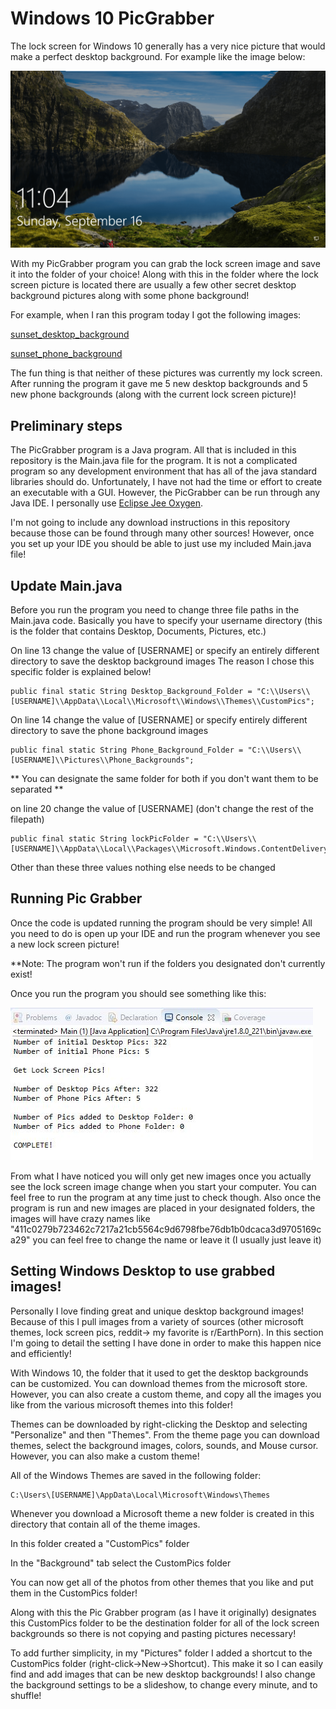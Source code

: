 # Windows 10 PicGrabber
The lock screen for Windows 10 generally has a very nice picture that would make a perfect desktop background. For example like the image below: 

![lock_screen_pic](readme_pics/lock-screen.png)

With my PicGrabber program you can grab the lock screen image and save it into the folder of your choice! Along with this in the folder where the lock screen picture is located there are usually a few other secret desktop background pictures along with some phone background!

For example, when I ran this program today I got the following images:

[sunset_desktop_background](readme_pics/desktop_sunset.jpg)

[sunset_phone_background](readme_pics/phone_sunset.jpg)

The fun thing is that neither of these pictures was currently my lock screen. After running the program it gave me 5 new desktop backgrounds and 5 new phone backgrounds (along with the current lock screen picture)!

## Preliminary steps
The PicGrabber program is a Java program. All that is included in this repository is the Main.java file for the program. It is not a complicated program so any development environment that has all of the java standard libraries should do. Unfortunately, I have not had the time or effort to create an executable with a GUI. However, the PicGrabber can be run through any Java IDE. I personally use [Eclipse Jee Oxygen](https://www.eclipse.org/downloads/).

I'm not going to include any download instructions in this repository because those can be found through many other sources! However, once you set up your IDE you should be able to just use my included Main.java file!

## Update Main.java
Before you run the program you need to change three file paths in the Main.java code. Basically you have to specify your username directory (this is the folder that contains Desktop, Documents, Pictures, etc.)

On line 13 change the value of [USERNAME] or specify an entirely different directory to save the desktop background images
The reason I chose this specific folder is explained below!

```
public final static String Desktop_Background_Folder = "C:\\Users\\[USERNAME]\\AppData\\Local\\Microsoft\\Windows\\Themes\\CustomPics";
```

On line 14 change the value of [USERNAME] or specify entirely different directory to save the phone background images
```
public final static String Phone_Background_Folder = "C:\\Users\\[USERNAME]\\Pictures\\Phone_Backgrounds";
```

** You can designate the same folder for both if you don't want them to be separated **

on line 20 change the value of [USERNAME] (don't change the rest of the filepath)

```
public final static String lockPicFolder = "C:\\Users\\[USERNAME]\\AppData\\Local\\Packages\\Microsoft.Windows.ContentDeliveryManager_cw5n1h2txyewy\\LocalState\\Assets";
```
Other than these three values nothing else needs to be changed

## Running Pic Grabber
Once the code is updated running the program should be very simple! All you need to do is open up your IDE and run the program whenever you see a new lock screen picture! 

**Note: The program won't run if the folders you designated don't currently exist!

Once you run the program you should see something like this: 

![eclipse_message](readme_pics/eclipse_message.JPG)

From what I have noticed you will only get new images once you actually see the lock screen image change when you start your computer. You can feel free to run the program at any time just to check though. Also once the program is run and new images are placed in your designated folders, the images will have crazy names like "411c0279b723462c7217a21cb5564c9d6798fbe76db1b0dcaca3d9705169ca29" you can feel free to change the name or leave it (I usually just leave it)

## Setting Windows Desktop to use grabbed images!

Personally I love finding great and unique desktop background images! Because of this I pull images from a variety of sources (other microsoft themes, lock screen pics, reddit-> my favorite is r/EarthPorn). In this section I'm going to detail the setting I have done in order to make this happen nice and efficiently!

With Windows 10, the folder that it used to get the desktop backgrounds can be customized. You can download themes from the microsoft store. However, you can also create a custom theme, and copy all the images you like from the various microsoft themes into this folder!

Themes can be downloaded by right-clicking the Desktop and selecting "Personalize" and then "Themes". From the theme page you can download themes, select the background images, colors, sounds, and Mouse cursor. However, you can also make a custom theme!

All of the Windows Themes are saved in the following folder:

```
C:\Users\[USERNAME]\AppData\Local\Microsoft\Windows\Themes
```
Whenever you download a Microsoft theme a new folder is created in this directory that contain all of the theme images.

In this folder created a "CustomPics" folder 

In the "Background" tab select the CustomPics folder

You can now get all of the photos from other themes that you like and put them in the CustomPics folder!

Along with this the Pic Grabber program (as I have it originally) designates this CustomPics folder to be the destination folder for all of the lock screen backgrounds so there is not copying and pasting pictures necessary!

To add further simplicity, in my "Pictures" folder I added a shortcut to the CustomPics folder (right-click->New->Shortcut). This make it so I can easily find and add images that can be new desktop backgrounds! I also change the background settings to be a slideshow, to change every minute, and to shuffle!

